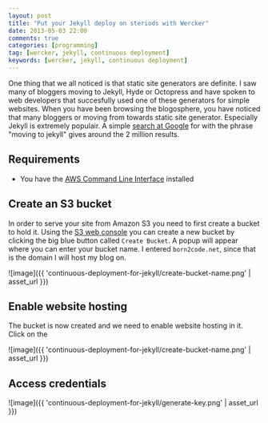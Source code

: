 ```yaml
---
layout: post
title: "Put your Jekyll deploy on steriods with Wercker"
date: 2013-05-03 22:00
comments: true
categories: [programming]
tag: [wercker, jekyll, continuous deployment]
keywords: [wercker, jekyll, continuous deployment]
---
```


One thing that we all noticed is that static site generators are definite. I saw many of bloggers moving to Jekyll, Hyde or Octopress and have spoken to web developers that succesfully used one of these generators for simple websites.  When you have been browsing the blogosphere, you have noticed that many bloggers or moving from towards static site generator. Especially Jekyll is extremely populair. A simple [search at Google](https://www.google.nl/search?q=moving+to+jekyll) for with the phrase "moving to jekyll" gives around the 2 million results.

## Requirements

* You have the [AWS Command Line Interface](http://aws.amazon.com/cli/) installed

## Create an S3 bucket

In order to serve your site from Amazon S3 you need to first create a bucket to hold it. Using the [S3 web console](https://console.aws.amazon.com/s3/home) you can create a new bucket by clicking the big blue button called `Create Bucket`. A popup will appear where you can enter your bucket name. I entered `born2code.net`, since that is the domain I will host my blog on.

![image]({{ 'continuous-deployment-for-jekyll/create-bucket-name.png' | asset_url }})

## Enable website hosting

The bucket is now created and we need to enable website hosting in it. Click on the

![image]({{ 'continuous-deployment-for-jekyll/create-bucket-name.png' | asset_url }})

## Access credentials

![image]({{ 'continuous-deployment-for-jekyll/generate-key.png' | asset_url }})

